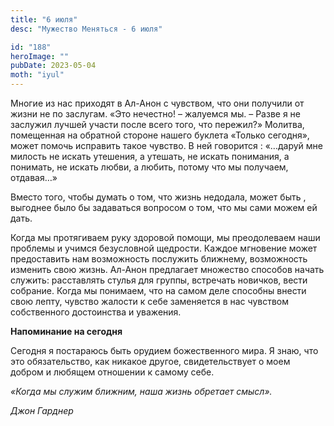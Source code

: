 ```yaml
---
title: "6 июля"
desc: "Мужество Меняться - 6 июля"

id: "188"
heroImage: ""
pubDate: 2023-05-04
moth: "iyul"
---
```


Многие из нас приходят в Ал-Анон с чувством, что они получили от жизни не по
заслугам. «Это нечестно! – жалуемся мы. – Разве я не заслужил лучшей участи
после всего того, что пережил?» Молитва, помещенная на обратной стороне нашего
буклета «Только сегодня», может помочь исправить такое чувство. В ней
говорится : «…даруй мне милость не искать утешения, а утешать, не искать
понимания, а понимать, не искать любви, а любить, потому что мы получаем,
отдавая…»

Вместо того, чтобы думать о том, что жизнь недодала, может быть , выгоднее
было бы задаваться вопросом о том, что мы сами можем ей дать.

Когда мы протягиваем руку здоровой помощи, мы преодолеваем наши проблемы и
учимся безусловной щедрости. Каждое мгновение может предоставить нам
возможность послужить ближнему, возможность изменить свою жизнь. Ал-Анон
предлагает множество способов начать служить: расставлять стулья для группы,
встречать новичков, вести собрание. Когда мы понимаем, что на самом деле
способны внести свою лепту, чувство жалости к себе заменяется в нас чувством
собственного достоинства и уважения.

**Напоминание на сегодня**

Сегодня я постараюсь быть орудием божественного мира. Я знаю, что это
обязательство, как никакое другое, свидетельствует о моем добром и любящем
отношении к самому себе.

_«Когда мы служим ближним, наша жизнь обретает смысл»._

_Джон Гарднер_
